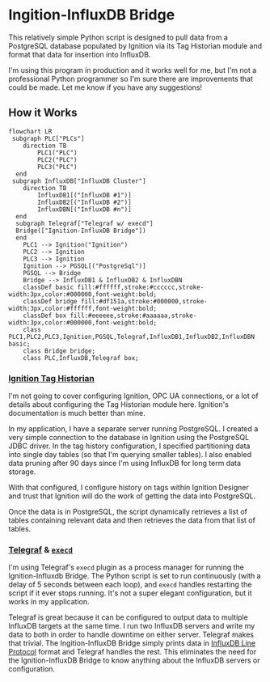 # Ingition-InfluxDB Bridge

This relatively simple Python script is designed to pull data from a PostgreSQL database populated by Ignition via its Tag Historian module and format that data for insertion into InfluxDB.

I'm using this program in production and it works well for me, but I'm not a professional Python programmer so I'm sure there are improvements that could be made. Let me know if you have any suggestions!

## How it Works

```mermaid
flowchart LR
 subgraph PLC["PLCs"]
    direction TB
        PLC1("PLC")
        PLC2("PLC")
        PLC3("PLC")
  end
 subgraph InfluxDB["InfluxDB Cluster"]
    direction TB
        InfluxDB1[("InfluxDB #1")]
        InfluxDB2[("InfluxDB #2")]
        InfluxDBN[("InfluxDB #n")]
  end
  subgraph Telegraf["Telegraf w/ execd"]
  Bridge(["Ignition-InfluxDB Bridge"])
  end
    PLC1 --> Ignition("Ignition")
    PLC2 --> Ignition
    PLC3 --> Ignition
    Ignition --> PGSQL[("PostgreSql")]
    PGSQL --> Bridge
    Bridge --> InfluxDB1 & InfluxDB2 & InfluxDBN
    classDef basic fill:#ffffff,stroke:#cccccc,stroke-width:3px,color:#000000,font-weight:bold;
    classDef bridge fill:#df151a,stroke:#000000,stroke-width:3px,color:#ffffff,font-weight:bold;
    classDef box fill:#eeeeee,stroke:#aaaaaa,stroke-width:3px,color:#000000,font-weight:bold;
    class PLC1,PLC2,PLC3,Ignition,PGSQL,Telegraf,InfluxDB1,InfluxDB2,InfluxDBN basic;
    class Bridge bridge;
    class PLC,InfluxDB,Telegraf box;
```

### [Ignition Tag Historian](https://inductiveautomation.com/ignition/modules/tag-historian)

I'm not going to cover configuring Ignition, OPC UA connections, or a lot of details about configuring the Tag Historian module here. Ignition's documentation is much better than mine.

In my application, I have a separate server running PostgreSQL. I created a very simple connection to the database in Ignition using the PostgreSQL JDBC driver. In the tag history configuration, I specified partitioning data into single day tables (so that I'm querying smaller tables). I also enabled data pruning after 90 days since I'm using InfluxDB for long term data storage.

With that configured, I configure history on tags within Ignition Designer and trust that Ignition will do the work of getting the data into PostgreSQL.

Once the data is in PostgreSQL, the script dynamically retrieves a list of tables containing relevant data and then retrieves the data from that list of tables.

### [Telegraf](https://www.influxdata.com/time-series-platform/telegraf/) & [`execd`](https://github.com/influxdata/telegraf/blob/master/plugins/inputs/execd/README.md)

I'm using Telegraf's `execd` plugin as a process manager for running the Ignition-Influxdb Bridge. The Python script is set to run continuously (with a delay of 5 seconds between each loop), and `execd` handles restarting the script if it ever stops running. It's not a super elegant configuration, but it works in my application.

Telegraf is great because it can be configured to output data to multiple InfluxDB targets at the same time. I run two InfluxDB servers and write my data to both in order to handle downtime on either server. Telegraf makes that trivial. The Ingition-InfluxDB Bridge simply prints data in [InfluxDB Line Protocol](https://docs.influxdata.com/influxdb/v2/reference/syntax/line-protocol/) format and Telegraf handles the rest. This eliminates the need for the Ignition-InfluxDB Bridge to know anything about the InfluxDB servers or configuration.